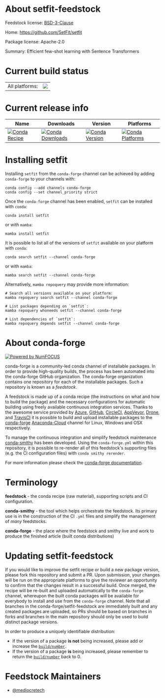 About setfit-feedstock
======================

Feedstock license: [BSD-3-Clause](https://github.com/conda-forge/setfit-feedstock/blob/main/LICENSE.txt)

Home: https://github.com/SetFit/setfit

Package license: Apache-2.0

Summary: Efficient few-shot learning with Sentence Transformers

Current build status
====================


<table><tr><td>All platforms:</td>
    <td>
      <a href="https://dev.azure.com/conda-forge/feedstock-builds/_build/latest?definitionId=20647&branchName=main">
        <img src="https://dev.azure.com/conda-forge/feedstock-builds/_apis/build/status/setfit-feedstock?branchName=main">
      </a>
    </td>
  </tr>
</table>

Current release info
====================

| Name | Downloads | Version | Platforms |
| --- | --- | --- | --- |
| [![Conda Recipe](https://img.shields.io/badge/recipe-setfit-green.svg)](https://anaconda.org/conda-forge/setfit) | [![Conda Downloads](https://img.shields.io/conda/dn/conda-forge/setfit.svg)](https://anaconda.org/conda-forge/setfit) | [![Conda Version](https://img.shields.io/conda/vn/conda-forge/setfit.svg)](https://anaconda.org/conda-forge/setfit) | [![Conda Platforms](https://img.shields.io/conda/pn/conda-forge/setfit.svg)](https://anaconda.org/conda-forge/setfit) |

Installing setfit
=================

Installing `setfit` from the `conda-forge` channel can be achieved by adding `conda-forge` to your channels with:

```
conda config --add channels conda-forge
conda config --set channel_priority strict
```

Once the `conda-forge` channel has been enabled, `setfit` can be installed with `conda`:

```
conda install setfit
```

or with `mamba`:

```
mamba install setfit
```

It is possible to list all of the versions of `setfit` available on your platform with `conda`:

```
conda search setfit --channel conda-forge
```

or with `mamba`:

```
mamba search setfit --channel conda-forge
```

Alternatively, `mamba repoquery` may provide more information:

```
# Search all versions available on your platform:
mamba repoquery search setfit --channel conda-forge

# List packages depending on `setfit`:
mamba repoquery whoneeds setfit --channel conda-forge

# List dependencies of `setfit`:
mamba repoquery depends setfit --channel conda-forge
```


About conda-forge
=================

[![Powered by
NumFOCUS](https://img.shields.io/badge/powered%20by-NumFOCUS-orange.svg?style=flat&colorA=E1523D&colorB=007D8A)](https://numfocus.org)

conda-forge is a community-led conda channel of installable packages.
In order to provide high-quality builds, the process has been automated into the
conda-forge GitHub organization. The conda-forge organization contains one repository
for each of the installable packages. Such a repository is known as a *feedstock*.

A feedstock is made up of a conda recipe (the instructions on what and how to build
the package) and the necessary configurations for automatic building using freely
available continuous integration services. Thanks to the awesome service provided by
[Azure](https://azure.microsoft.com/en-us/services/devops/), [GitHub](https://github.com/),
[CircleCI](https://circleci.com/), [AppVeyor](https://www.appveyor.com/),
[Drone](https://cloud.drone.io/welcome), and [TravisCI](https://travis-ci.com/)
it is possible to build and upload installable packages to the
[conda-forge](https://anaconda.org/conda-forge) [Anaconda-Cloud](https://anaconda.org/)
channel for Linux, Windows and OSX respectively.

To manage the continuous integration and simplify feedstock maintenance
[conda-smithy](https://github.com/conda-forge/conda-smithy) has been developed.
Using the ``conda-forge.yml`` within this repository, it is possible to re-render all of
this feedstock's supporting files (e.g. the CI configuration files) with ``conda smithy rerender``.

For more information please check the [conda-forge documentation](https://conda-forge.org/docs/).

Terminology
===========

**feedstock** - the conda recipe (raw material), supporting scripts and CI configuration.

**conda-smithy** - the tool which helps orchestrate the feedstock.
                   Its primary use is in the construction of the CI ``.yml`` files
                   and simplify the management of *many* feedstocks.

**conda-forge** - the place where the feedstock and smithy live and work to
                  produce the finished article (built conda distributions)


Updating setfit-feedstock
=========================

If you would like to improve the setfit recipe or build a new
package version, please fork this repository and submit a PR. Upon submission,
your changes will be run on the appropriate platforms to give the reviewer an
opportunity to confirm that the changes result in a successful build. Once
merged, the recipe will be re-built and uploaded automatically to the
`conda-forge` channel, whereupon the built conda packages will be available for
everybody to install and use from the `conda-forge` channel.
Note that all branches in the conda-forge/setfit-feedstock are
immediately built and any created packages are uploaded, so PRs should be based
on branches in forks and branches in the main repository should only be used to
build distinct package versions.

In order to produce a uniquely identifiable distribution:
 * If the version of a package **is not** being increased, please add or increase
   the [``build/number``](https://docs.conda.io/projects/conda-build/en/latest/resources/define-metadata.html#build-number-and-string).
 * If the version of a package **is** being increased, please remember to return
   the [``build/number``](https://docs.conda.io/projects/conda-build/en/latest/resources/define-metadata.html#build-number-and-string)
   back to 0.

Feedstock Maintainers
=====================

* [@mediocretech](https://github.com/mediocretech/)

